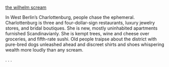 


<ins> the wilhelm scream</ins>

   In West Berlin’s Charlottenburg, people chase the ephemeral. Charlottenburg is three and four-dollar-sign restaurants, luxury jewelry stores, and bridal boutiques. She is new, mostly uninhabited apartments furnished Scandinavianly. She is kempt trees, wine and cheese over groceries, and fifth-rate sushi. Old people traipse about the district with pure-bred dogs unleashed ahead and discreet shirts and shoes whispering wealth more loudly than any scream. 


.
.
.

